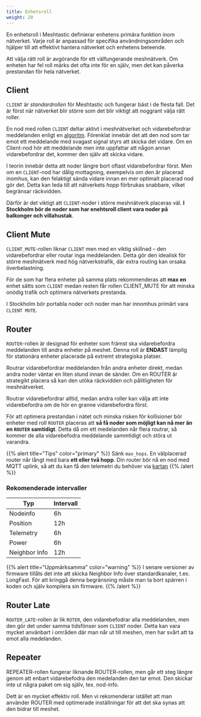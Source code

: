 ```yaml
---
title: Enhetsroll
weight: 20
---
```

En enhetsroll i Meshtastic definierar enhetens primära funktion inom nätverket. Varje roll är anpassad för specifika användningsområden och hjälper till att effektivt hantera nätverket och enhetens beteende.

Att välja rätt roll är avgörande för ett välfungerande meshnätverk. Om enheten har fel roll märks det ofta inte för en själv, men det kan påverka prestandan för hela nätverket.


## Client
`CLIENT` är _standardrollen_ för Meshtastic och fungerar bäst i de flesta fall. Det är först när nätverket blir större som det blir viktigt att noggrant välja rätt roller.

En nod med rollen `CLIENT` deltar aktivt i meshnätverket och vidarebefordrar meddelanden enligt en [algoritm](https://meshtastic.org/docs/overview/mesh-algo/). Förenklat innebär det att den nod som tar emot ett meddelande med svagast signal styrs att skicka det vidare. Om en Client-nod hör ett meddelande men inte uppfattar att någon annan vidarebefordrar det, kommer den själv att skicka vidare.

I teorin innebär detta att noder längre bort oftast vidarebefordrar först. Men om en `CLIENT`-nod har dålig mottagning, exempelvis om den är placerad inomhus, kan den felaktigt sända vidare innan en mer optimalt placerad nod gör det. Detta kan leda till att nätverkets _hopp_ förbrukas snabbare, vilket begränsar räckvidden.

Därför är det viktigt att `CLIENT`-noder i större meshnätverk placeras väl. **I Stockholm bör de noder som har enehtsroll client vara noder på balkonger och villahustak**.

## Client Mute
`CLIENT_MUTE`-rollen liknar `CLIENT` men med en viktig skillnad – den vidarebefordrar eller routar inga meddelanden. Detta gör den idealisk för större meshnätverk med hög nätverkstrafik, där extra routing kan orsaka överbelastning.

För de som har flera enheter på samma plats rekommenderas att **max en** enhet sätts som `CLIENT` medan resten får rollen CLIENT_MUTE för att minska onödig trafik och optimera nätverkets prestanda.

I Stockholm bör portabla noder och noder man har innomhus primärt vara `CLIENT MUTE`.

## Router
`ROUTER`-rollen är designad för enheter som främst ska vidarebefordra meddelanden till andra enheter på meshet. Denna roll är **ENDAST** lämplig för stationära enheter placerade på extremt strategiska platser.

Routrar vidarebefordrar meddelanden från andra enheter direkt, medan andra noder väntar en liten stund innan de sänder. Om en ROUTER är strategikt placera så kan den utöka räckvidden och pålitligheten för meshnätverket. 

Routrar vidarebefordrar alltid, medan andra roller kan välja att inte vidarebefordra om de hör en granne vidarebefordra först.

För att optimera prestandan i nätet och minska risken för kollisioner bör enheter med roll `ROUTER` placeras att **så få noder som möjligt kan nå mer än en `ROUTER` samtidigt**. Detta då om ett medelanden når flera routrar, så kommer de alla vidarebefodra meddelande sammtidigt och störa ut varandra.

{{% alert title="Tips" color="primary" %}}
Sänk `max_hops`. En välplacerad router når långt med bara **ett eller två hopp**. Din router bör nå en nod med MQTT uplink, så att du kan få den telemetri du behöver via [kartan](https://meshtastic.liamcottle.net/)
{{% /alert %}}

### Rekomenderade intervaller
| Typ           | Intervall|
|---------------|----------|
| Nodeinfo      | 6h       |
| Position      | 12h      |
| Telemetry     | 6h       |
| Power         | 6h       |
| Neighbor Info | 12h      |


{{% alert title="Uppmärksamma" color="warning" %}}
I senare versioner av firmware tillåts det inte att skicka Neighbor Info över standardkanaler, t.ex. LongFast.
För att kringgå denna begränsning måste man ta bort spärren i koden och själv kompilera sin firmware.
{{% /alert %}}

## Router Late
`ROUTER_LATE`-rollen är lik `ROTER`, den vidarebefodrar alla meddelanden, men den gör det under samma tidsfönser som `CLIENT` noder. Detta kan vara mycket använbart i områden där man når ut till meshen, men har svårt att ta emot alla medelanden. 

## Repeater
REPEATER-rollen fungerar liknande ROUTER-rollen, men går ett steg längre genom att enbart vidarebefodra den medelanden den tar emot. Den skickar inte ut några paket om sig själv, tex. nod-info.

Dett är en mycket effektiv roll. Men vi rekomenderar istället att man använder ROUTER med optimerade inställningar för att det ska synas att den bidrar till meshet.